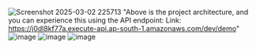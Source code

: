 ![Screenshot 2025-03-02 225713](https://github.com/user-attachments/assets/05f7aa05-354b-4df0-9e98-048f85a76e3a)
"Above is the project architecture, and you can experience this using the API endpoint:
Link: https://j0dl8kf77a.execute-api.ap-south-1.amazonaws.com/dev/demo"
![image](https://github.com/user-attachments/assets/451928d9-2f8d-4599-8f5a-02b42f778f17)
![image](https://github.com/user-attachments/assets/33d06c9e-18ae-423d-a359-03a0baa7aa48)
![image](https://github.com/user-attachments/assets/c00e7507-8a13-4418-aac1-8c27d4ed1e8e)

